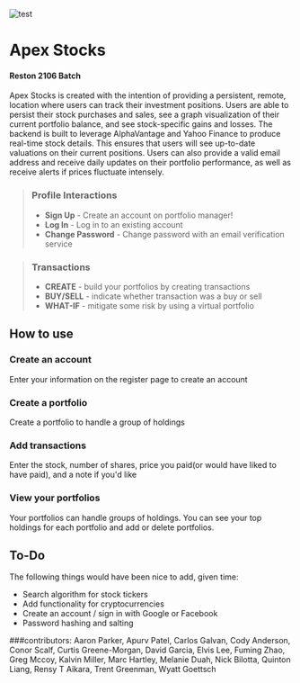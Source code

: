 ![test](https://i.imgur.com/bJmwANo.png)
# Apex Stocks
#### Reston 2106 Batch
Apex Stocks is created with the intention of providing a persistent, remote, location where users can track their investment 
positions. Users are able to persist their stock purchases and sales, see a graph visualization of their current portfolio balance,
and see stock-specific gains and losses. The backend is built to leverage AlphaVantage and Yahoo Finance to produce real-time
stock details. This ensures that users will see up-to-date valuations on their current positions. Users can also provide a valid
email address and receive daily updates on their portfolio performance, as well as receive alerts if prices fluctuate intensely.

> ### Profile Interactions
> * **Sign Up** - Create an account on portfolio manager!
> * **Log In** - Log in to an existing account
> * **Change Password** - Change password with an email verification service

> ### Transactions
> * **CREATE** - build your portfolios by creating transactions
> * **BUY/SELL** - indicate whether transaction was a buy or sell
> * **WHAT-IF** - mitigate some risk by using a virtual portfolio

## How to use
### Create an account
Enter your information on the register page to create an account

### Create a portfolio
Create a portfolio to handle a group of holdings

### Add transactions
Enter the stock, number of shares, price you paid(or would have liked to have paid), and a note if you'd like

### View your portfolios
Your portfolios can handle groups of holdings. You can see your top holdings for each portfolio and add or delete portfolios.


## To-Do

The following things would have been nice to add, given time:
* Search algorithm for stock tickers
* Add functionality for cryptocurrencies
* Create an account / sign in with Google or Facebook
* Password hashing and salting

###contributors: Aaron Parker, Apurv Patel, Carlos Galvan, Cody Anderson, Conor Scalf, Curtis Greene-Morgan, David Garcia, Elvis Lee, Fuming Zhao, Greg Mccoy, Kalvin Miller, Marc Hartley, Melanie Duah, Nick Bilotta, Quinton Liang, Rensy T Aikara, Trent Greenman, Wyatt Goettsch
